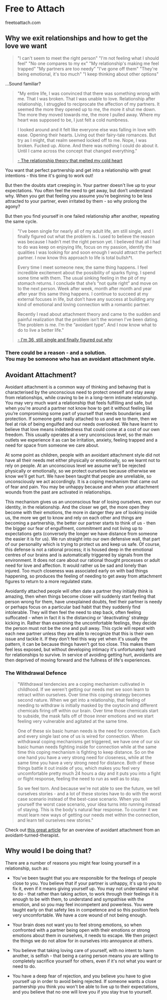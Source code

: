 # Free to Attach
freetoattach.com

## Why we exit relationships and how to get the love we want

> "I can't seem to meet the right person"
> "I'm not feeling what I should feel"
> "No one compares to my ex"
> "My relationship's making me feel trapped"
> "My partners are too needy"
> "I've gone off them"
> "They're being emotional, it's too much"
> "I keep thinking about other options"

...Sound familiar?

> "My entire life, I was convinced that there was something wrong with me. That I was broken. That I was unable to love. Relationship after relationship, I struggled to reciprocate the affection of my partners. It seemed the more they opened up to me, the more it shut me down. The more they moved towards me, the more I pulled away. Where my heart was supposed to be, I just felt a cold numbness.
>
> I looked around and it felt like everyone else was falling in love with ease. Opening their hearts. Living out their fairy-tale romances. But try as I might, that realm seemed locked off to me. Nope, I was broken. Fucked up. Alone. And there was nothing I could do about it. Until I came across the concept that changed everything."
>
> [- The relationship theory that melted my cold heart](http://www.jaeminyi.com/relationship-theory-that-melted-my-cold-heart/?fbclid=IwAR3KInqFqUUqhkHd0yyod043jJDMJL_peGl-c0zAJ1zXF2L3dxR4RXgwUSU)

You want that perfect partnership and get into a relationship with great intentions - this time it's going to work out!

But then the doubts start creeping in. Your partner doesn't live up to your expectations. You often feel the need to get away, but don’t understand why. When you get that feeling you assume you’re beginning to be less attracted to your partner, even irritated by them - so why prolong the agony?

But then you find yourself in one failed relationship after another, repeating the same cycle.

> "I’ve been single for nearly all of my adult life, am still single, and I finally figured out what the problem is. I used to believe the reason was because I hadn’t met the right person yet. I believed that all I had to do was keep on enjoying life, focus on my passion, identify the qualities I was looking for and soon enough I would attract the perfect partner. I now know this approach to life is total bullsh*t.
>
> Every time I meet someone new, the same thing happens. I feel incredible excitement about the possibility of sparks flying. I spend some time with them. The usual sinking feeling in the pit of my stomach returns. I conclude that she’s “not quite right” and move on to the next person. Week after week, month after month and year after year this same thing happens. I continue to succeed at my external focuses in life, but don’t have any success at building any kind of emotional and loving connection with a romantic partner.
>
> Recently I read about attachment theory and came to the sudden and painful realization that the problem isn’t the women I’ve been dating. The problem is me. I’m the “avoidant type”. And I now know what to do to live a better life."
>
> [- I'm 36, still single and finally figured out why](https://ideapod.com/im-36-still-single-finally-figured/)

### There could be a reason - and a solution. <br/> You may be someone who has an avoidant attachment style.

## Avoidant Attachment?

Avoidant attachment is a common way of thinking and behaving that is characterised by the unconscious need to protect oneself and stay away from relationships, while craving to be in a long-term intimate relationship. You may very much want a relationship that feels fulfilling and safe, but when you're around a partner not know how to get it without feeling like you’re compromising some part of yourself that needs boundaries and protection. If someone gets really attached to us and we to them, then we feel at risk of being engulfed and our needs overlooked. We have learnt to believe that love means indebtedness that could come at a cost of our own freedom. This usually operates at a very unconscious level, so the main outlets we experience it as can be irritation, anxiety, feeling trapped and a need for space from someone we care about.

At some point as children, people with an avoidant attachment style did not have all their needs met either physically or emotionally, so we learnt not to rely on people. At an unconscious level we assume we'll be rejected physically or emotionally, so we protect ourselves because otherwise we know we'll get hurt. We have been taught that people are unreliable, so unconsciously we act accordingly. It is a coping mechanism that came out of fear and pain. You may be unhappy because and when your attachment wounds from the past are activated in relationships.

This mechanism gives us an unconscious fear of losing ourselves, even our identity, in the relationship. And the closer we get, the more open they become with their emotions, the more in danger they are of looking inside us, the more we get to know and rely on each other and things are becoming a partnership, the better our partner starts to think of us - then the bigger our fear of engulfment, commitment and not living up to expectations gets (conversely the longer we have distance from someone the easier it is for us). We run straight into our own defensive wall, that part of our personality which is trying to protect us and keep us safe. Of course, this defense is not a rational process; it is housed deep in the emotional centres of our brains and is automatically triggered by signals from the environment. It does not care about our rational thought processes or adult need for love and affection. It would rather us be sad and lonely than injured. Too much closeness was associated early on with bad things happening, so produces the feeling of needing to get away from attachment figures to return to a more regulated state.

Avoidantly attached people will often date a partner they initially think is amazing, then when things become closer will suddenly start feeling that person wrong for them, have unexplained doubts, feel their partner is needy or perhaps focus on a particular bad habit that they suddenly find intolerable. They will then feel the need to step back, often feeling suffocated - when in fact it is the distancing or 'deactivating' strategy kicking in. Rather than examining the uncomfortable feelings, they decide the person must not be the one and pull away. This cycle will repeat with each new partner unless they are able to recognize that this is their own issue and tackle it. If they don't feel this way yet when it's usually the pattern, it can be because things haven't got too close. This makes them feel less exposed, but without developing intimacy it's unfortunately hard for relationships to survive. In service of avoiding getting hurt, avoidants are then deprived of moving forward and the fullness of life's experiences.

### The Withdrawal Defence

> "Withdrawal tendencies are a coping mechanism cultivated in childhood. If we weren't getting our needs met we soon learn to retract within ourselves. Over time this coping strategy becomes second nature. When we get into a relationship, that feeling of needing to withdraw is initially masked by the oxytocin and different chemicals firing off within our brain. Over time those chemicals start to subside, the mask falls off of those inner emotions and we start feeling very vulnerable and agitated at the same time.
>
> One of these six basic human needs is the need for connection. Each and every single last one of us is wired for connection. When withdrawal coping mechanisms get triggered, we have one of our six basic human needs fighting inside for connection while at the same time this coping mechanism is fighting to keep distance. So on the one hand you have a very strong need for closeness, while at the same time you have a very strong need for distance. Both of these things battle it out inside of you, which makes you feel very uncomfortable pretty much 24 hours a day and it puts you into a fight or flight response, feeling the need to run as well as to stay.
>
> So we feel torn. And because we're not able to see the future, we tell ourselves stories - and a lot of these stories have to do with the worst case scenario instead of the best-case scenario. When you tell yourself the worst case scenario, your idea turns into running instead of staying. This is the body's natural fear response. To counter it we must learn new ways of getting our needs met within the connection, and learn tell ourselves new stories."

Check out [this great article](https://www.tracycrossley.com/avoidant-attachment/?fbclid=IwAR1Elpudi5VM2re-mBNt6KaY7AQjA_LdbIsf9-X44fbUcFvq04r4sLftMZ8) for an overview of avoidant attachment from an avoidant-turned-therapist.

## Why would I be doing that?

There are a number of reasons you might fear losing yourself in a relationship, such as:

- You've been taught that you are responsible for the feelings of people close to you. You believe that if your partner is unhappy, it's up to you to fix it, even if it means giving yourself up. You may not understand what to do - that rather than taking action, to work through their feelings it is enough to be with them, to understand and sympathise with the emotion, and so you may feel incompetent and powerless. You were taught early on that safety lies in competence and so this position feels very uncomfortable. We have a core wound of not being enough.

- Your brain does not want you to feel strong emotions, so when confronted with a partner being open with their emotions or strong emotions about them in ourselves, it needs to escape. We then project the things we do not allow for in ourselves into annoyance at others.

- You believe that taking loving care of yourself, with no intent to harm another, is selfish - that being a caring person means you are willing to completely sacrifice yourself for others, even if it's not what you want or need to do.

- You have a deep fear of rejection, and you believe you have to give yourself up in order to avoid being rejected. If someone wants a close partnership you think you won't be able to live up to their expectations, and you believe that no one will love you if you stay true to yourself.
